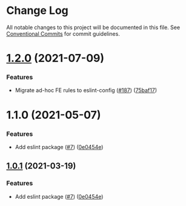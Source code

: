# Change Log

All notable changes to this project will be documented in this file.
See [Conventional Commits](https://conventionalcommits.org) for commit guidelines.

# [1.2.0](https://github.com/sarcoinswap/sarcoin-toolkit/tree/master/packages/eslint-config-sarcoin/compare/@sarcoinswap/eslint-config-sarcoin@1.1.0...@sarcoinswap/eslint-config-sarcoin@1.2.0) (2021-07-09)


### Features

* Migrate ad-hoc FE rules to eslint-config ([#187](https://github.com/sarcoinswap/sarcoin-toolkit/tree/master/packages/eslint-config-sarcoin/issues/187)) ([75baf17](https://github.com/sarcoinswap/sarcoin-toolkit/tree/master/packages/eslint-config-sarcoin/commit/75baf175c8316fdfc549bc99e2bc38d65b18c5b6))





# 1.1.0 (2021-05-07)


### Features

* Add eslint package ([#7](https://github.com/sarcoinswap/sarcoin-toolkit/tree/master/packages/eslint-config-sarcoin/issues/7)) ([0e0454e](https://github.com/sarcoinswap/sarcoin-toolkit/tree/master/packages/eslint-config-sarcoin/commit/0e0454eb9a63e976934956dc5c66fbef2ce2017a))





## [1.0.1](https://github.com/sarcoinswap/sarcoin-toolkit/tree/master/packages/eslint-config-sarcoin/compare/@sarcoinswap/eslint-config-sarcoin@1.0.1...@sarcoinswap/eslint-config-sarcoin@1.0.1) (2021-03-19)


### Features

* Add eslint package ([#7](https://github.com/sarcoinswap/sarcoin-toolkit/tree/master/packages/eslint-config-sarcoin/issues/7)) ([0e0454e](https://github.com/sarcoinswap/sarcoin-toolkit/tree/master/packages/eslint-config-sarcoin/commit/0e0454eb9a63e976934956dc5c66fbef2ce2017a))
